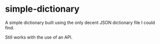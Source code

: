 # simple-dictionary

A simple dictionary built using the only decent JSON dictionary file I could find.

Still works with the use of an API.
